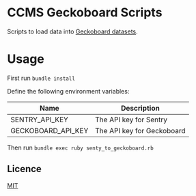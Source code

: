 # CCMS Geckoboard Scripts

Scripts to load data into [Geckoboard datasets](https://www.geckoboard.com/datasets/).

# Usage

First run `bundle install`

Define the following environment variables:

| Name               | Description                |
| ------------------ | ---------------------------|
| SENTRY_API_KEY     | The API key for Sentry     |
| GECKOBOARD_API_KEY | The API key for Geckoboard |

Then run `bundle exec ruby senty_to_geckoboard.rb`

## Licence
[MIT](LICENSE)